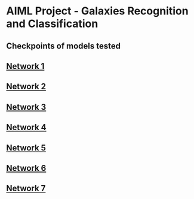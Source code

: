 ﻿# AIML Project - Galaxies Recognition and Classification

## Checkpoints of models tested

## [Network 1](checkpoints/net_3-conv_1-dense_1e-4LR/README.md)
## [Network 2](checkpoints/net_4-conv_1-dense_1e-4LR/README.md)
## [Network 3](checkpoints/net_4-conv_2-dense_1e-3LR/README.md)
## [Network 4](checkpoints/net_4-conv_3-dense_1e-3LR_adamax/README.md)
## [Network 5](checkpoints/net_5-conv_3-dense_1e-3LR_adamax/README.md)
## [Network 6](checkpoints/net_4-conv_1-dense_scheduledLR_adamax/README.md)
## [Network 7](checkpoints/net_5-conv_1-dense_scheduledLR_adamax/README.md)
